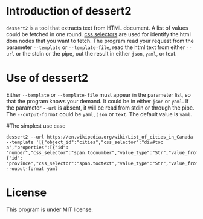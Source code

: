 # Introduction of dessert2
`dessert2` is a tool that extracts text from HTML document. A list of values could be fetched in one round. [css selectors](https://www.w3schools.com/cssref/css_selectors.asp) are used for identify the html dom nodes that you want to fetch. The program read your request from the parameter `--template` or `--template-file`, read the html text from either `--url` or the stdin or the pipe, out the result in either `json`, `yaml`, or text.

# Use of dessert2
Either `--template` or `--template-file` must appear in the parameter list, so that the program knows your demand. It could be in either `json` or `yaml`. 
If the parameter `--url` is absent, it will be read from stdin or through the pipe.
The `--output-format` could be `yaml`, `json` or `text`. The default value is `yaml`.

#The simplest use case
```
dessert2 --url https://en.wikipedia.org/wiki/List_of_cities_in_Canada --template '[{"object_id":"cities","css_selector":"div#toc a","properties":[{"id": "number","css_selector":"span.tocnumber","value_type":"Str","value_from":"InnerText"},{"id": "province","css_selector":"span.toctext","value_type":"Str","value_from":"InnerText"}]}]' --ouput-format yaml
```
# License
This program is under MIT license.
